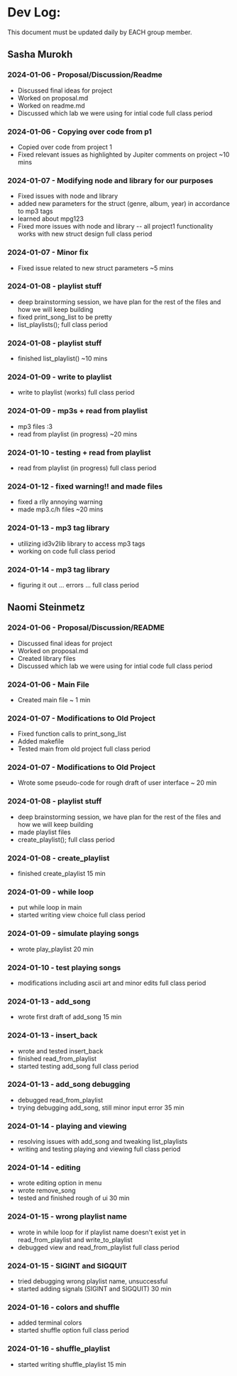 # Dev Log:

This document must be updated daily by EACH group member.

## Sasha Murokh

### 2024-01-06 - Proposal/Discussion/Readme
- Discussed final ideas for project
- Worked on proposal.md
- Worked on readme.md
- Discussed which lab we were using for intial code
full class period

### 2024-01-06 - Copying over code from p1
- Copied over code from project 1
- Fixed relevant issues as highlighted by Jupiter comments on project
~10 mins

### 2024-01-07 - Modifying node and library for our purposes
- Fixed issues with node and library
- added new parameters for the struct (genre, album, year) in accordance to mp3 tags
- learned about mpg123
- Fixed more issues with node and library -- all project1 functionality works with new struct design
full class period

### 2024-01-07 - Minor fix
- Fixed issue related to new struct parameters
~5 mins

### 2024-01-08 - playlist stuff
- deep brainstorming session, we have plan for the rest of the files and how we will keep building
- fixed print_song_list to be pretty
- list_playlists();
full class period

### 2024-01-08 - playlist stuff
- finished list_playlist()
~10 mins

### 2024-01-09 - write to playlist
- write to playlist (works)
full class period

### 2024-01-09 - mp3s + read from playlist
- mp3 files :3
- read from playlist (in progress)
~20 mins

### 2024-01-10 - testing + read from playlist
- read from playlist (in progress)
full class period

### 2024-01-12 - fixed warning!! and made files
- fixed a rlly annoying warning
- made mp3.c/h files
~20 mins

### 2024-01-13 - mp3 tag library
- utilizing id3v2lib library to access mp3 tags
- working on code
full class period

### 2024-01-14 - mp3 tag library
- figuring it out ... errors ...
full class period

## Naomi Steinmetz

### 2024-01-06 - Proposal/Discussion/README
- Discussed final ideas for project
- Worked on proposal.md
- Created library files
- Discussed which lab we were using for intial code
full class period

### 2024-01-06 - Main File
- Created main file
~ 1 min

### 2024-01-07 - Modifications to Old Project
- Fixed function calls to print_song_list
- Added makefile
- Tested main from old project
full class period

### 2024-01-07 - Modifications to Old Project
- Wrote some pseudo-code for rough draft of user interface
~ 20 min

### 2024-01-08 - playlist stuff
- deep brainstorming session, we have plan for the rest of the files and how we will keep building
- made playlist files
- create_playlist();
full class period

### 2024-01-08 - create_playlist
- finished create_playlist
15 min

### 2024-01-09 - while loop
- put while loop in main
- started writing view choice
full class period

### 2024-01-09 - simulate playing songs
- wrote play_playlist
20 min

### 2024-01-10 - test playing songs
- modifications including ascii art and minor edits
full class period

### 2024-01-13 - add_song
- wrote first draft of add_song
15 min

### 2024-01-13 - insert_back
- wrote and tested insert_back
- finished read_from_playlist
- started testing add_song
full class period

### 2024-01-13 - add_song debugging
- debugged read_from_playlist
- trying debugging add_song, still minor input error
35 min

### 2024-01-14 - playing and viewing
- resolving issues with add_song and tweaking list_playlists
- writing and testing playing and viewing
full class period

### 2024-01-14 - editing
- wrote editing option in menu
- wrote remove_song
- tested and finished rough of ui
30 min

### 2024-01-15 - wrong playlist name
- wrote in while loop for if playlist name doesn't exist yet in read_from_playlist and write_to_playlist
- debugged view and read_from_playlist
full class period

### 2024-01-15 - SIGINT and SIGQUIT
- tried debugging wrong playlist name, unsuccessful
- started adding signals (SIGINT and SIGQUIT)
30 min

### 2024-01-16 - colors and shuffle
- added terminal colors
- started shuffle option
full class period

### 2024-01-16 - shuffle_playlist
- started writing shuffle_playlist
15 min